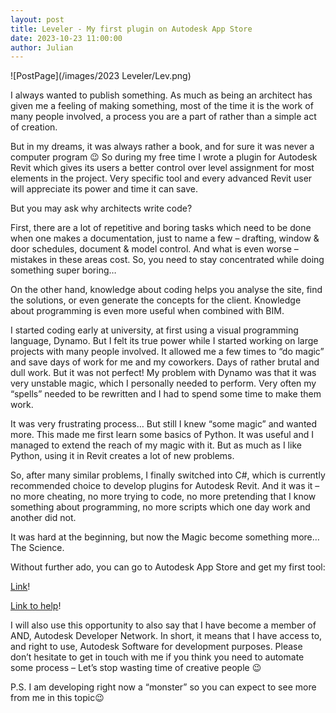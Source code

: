 ```yaml
---
layout: post  
title: Leveler - My first plugin on Autodesk App Store
date: 2023-10-23 11:00:00
author: Julian
---
```

![PostPage](/images/2023 Leveler/Lev.png)

<!--excerpt-->

I always wanted to publish something. As much as being an architect has given me a feeling of making something, most of the time it is the work of many people involved, a process you are a part of rather than a simple act of creation.

But in my dreams, it was always rather a book, and for sure it was never a computer program 😉 So during my free time I wrote a plugin for Autodesk Revit which gives its users a better control over level assignment for most elements in the project. Very specific tool and every advanced Revit user will appreciate its power and time it can save.

But you may ask why architects write code?

First, there are a lot of repetitive and boring tasks which need to be done when one makes a documentation, just to name a few – drafting, window & door schedules, document & model control. And what is even worse – mistakes in these areas cost. So, you need to stay concentrated while doing something super boring…

On the other hand, knowledge about coding helps you analyse the site, find the solutions, or even generate the concepts for the client. Knowledge about programming is even more useful when combined with BIM.

I started coding early at university, at first using a visual programming language, Dynamo. But I felt its true power while I started working on large projects with many people involved. It allowed me a few times to “do magic” and save days of work for me and my coworkers. Days of rather brutal and dull work. But it was not perfect!  My problem with Dynamo was that it was very unstable magic, which I personally needed to perform. Very often my “spells” needed to be rewritten and I had to spend some time to make them work.

It was very frustrating process… But still I knew “some magic” and wanted more. This made me first learn some basics of Python. It was useful and I managed to extend the reach of my magic with it. But as much as I like Python, using it in Revit creates a lot of new problems.

So, after many similar problems, I finally switched into C#, which is currently recommended choice to develop plugins for Autodesk Revit. And it was it – no more cheating, no more trying to code, no more pretending that I know something about programming, no more scripts which one day work and
another did not.

It was hard at the beginning, but now the Magic become something more…
The Science.

Without further ado, you can go to Autodesk App Store and get my
first tool:

[Link](https://apps.autodesk.com/RVT/en/Detail/Index?id=7992073470185484796&appLang=en&os=Win64)! 

[Link to help](https://w7k.pl/tools/leveler/)! 

I will also use this opportunity to also say that I have become a member of AND, Autodesk Developer Network. In short, it means that I have access to, and right to use, Autodesk Software for development purposes. Please don’t hesitate to get in touch with me if you think you need to automate some process – Let’s stop wasting time of creative people 😉
 
P.S. I am developing right now a “monster” so you can expect to see more from me in this topic😉

